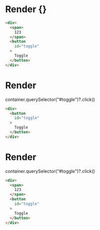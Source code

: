 # Render {}
```html
<div>
  <span>
    123
  </span>
  <button
    id="toggle"
  >
    Toggle
  </button>
</div>
```


# Render 
container.querySelector("#toggle")?.click()

```html
<div>
  <button
    id="toggle"
  >
    Toggle
  </button>
</div>
```


# Render 
container.querySelector("#toggle")?.click()

```html
<div>
  <span>
    123
  </span>
  <button
    id="toggle"
  >
    Toggle
  </button>
</div>
```